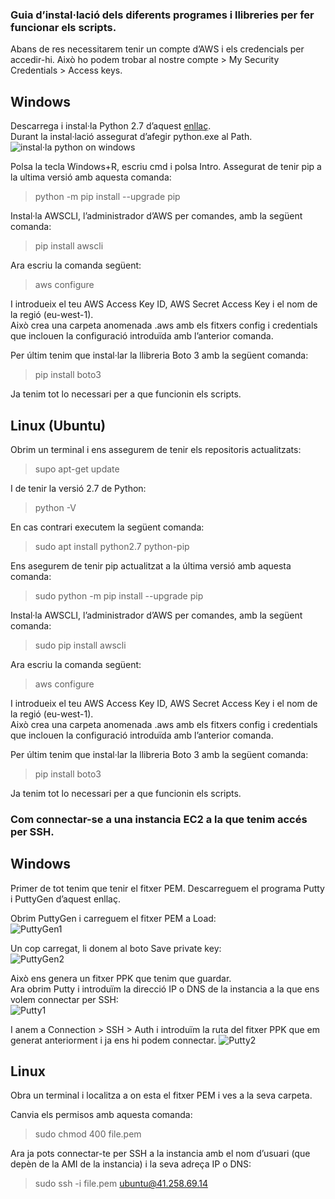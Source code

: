 ### Guia d’instal·lació dels diferents programes i llibreries per fer funcionar els scripts.

Abans de res necessitarem tenir un compte d’AWS i els credencials per accedir-hi. Això ho podem trobar al nostre compte > My Security Credentials > Access keys.  

## Windows


Descarrega i instal·la Python 2.7 d’aquest [enllaç](https://www.python.org/downloads/).  
Durant la instal·lació assegurat d’afegir python.exe al Path.  
![instal·la python on windows](https://raw.githubusercontent.com/jgonzalez88sapa/projecte-infraestructura-aws-2018/master/img/w1.png)

Polsa la tecla Windows+R, escriu cmd i polsa Intro. Assegurat de tenir pip a la ultima versió amb aquesta comanda:  
> python -m pip install --upgrade pip  
  
Instal·la AWSCLI, l’administrador d’AWS per comandes, amb la següent comanda:  
> pip install awscli  

Ara escriu la comanda següent:  
> aws configure  

I introdueix el teu AWS Access Key ID, AWS Secret Access Key i el nom de la regió (eu-west-1).  
Això crea una carpeta anomenada .aws amb els fitxers config i credentials que inclouen la configuració introduïda amb l’anterior comanda.  

Per últim tenim que instal·lar la llibreria Boto 3 amb la següent comanda:  
> pip install boto3  

Ja tenim tot lo necessari per a que funcionin els scripts.  


## Linux (Ubuntu)  
Obrim un terminal i ens assegurem de tenir els repositoris actualitzats:   
> supo apt-get update  

I de tenir la versió 2.7 de Python:  
> python -V  

En cas contrari executem la següent comanda:  
> sudo apt install python2.7 python-pip  

Ens asegurem de tenir pip actualitzat a la última versió amb aquesta comanda:  
> sudo python -m pip install --upgrade pip  

Instal·la AWSCLI, l’administrador d’AWS per comandes, amb la següent comanda:  
> sudo pip install awscli  

Ara escriu la comanda següent:  
> aws configure  

I introdueix el teu AWS Access Key ID, AWS Secret Access Key i el nom de la regió (eu-west-1).  
Això crea una carpeta anomenada .aws amb els fitxers config i credentials que inclouen la configuració introduïda amb l’anterior comanda.  

Per últim tenim que instal·lar la llibreria Boto 3 amb la següent comanda:  
> pip install boto3  

Ja tenim tot lo necessari per a que funcionin els scripts.  
  
### Com connectar-se a una instancia EC2 a la que tenim accés per SSH.

## Windows

Primer de tot tenim que tenir el fitxer PEM. Descarreguem el programa Putty i PuttyGen d’aquest enllaç.

Obrim PuttyGen i carreguem el fitxer PEM a Load:  
![PuttyGen1](https://raw.githubusercontent.com/jgonzalez88sapa/projecte-infraestructura-aws-2018/master/img/1.png)

Un cop carregat, li donem al boto Save private key:  
![PuttyGen2](https://raw.githubusercontent.com/jgonzalez88sapa/projecte-infraestructura-aws-2018/master/img/2.png)

Això ens genera un fitxer PPK que tenim que guardar.  
Ara obrim Putty i introduïm la direcció IP o DNS de la instancia a la que ens volem connectar per SSH:  
![Putty1](https://raw.githubusercontent.com/jgonzalez88sapa/projecte-infraestructura-aws-2018/master/img/3.png) 

I anem a Connection > SSH > Auth i introduïm la ruta del fitxer PPK que em generat anteriorment i ja ens hi podem connectar.
![Putty2](https://raw.githubusercontent.com/jgonzalez88sapa/projecte-infraestructura-aws-2018/master/img/4.png)  

## Linux

Obra un terminal i localitza a on esta el fitxer PEM i ves a la seva carpeta.

Canvia els permisos amb aquesta comanda:

> sudo chmod 400 file.pem

Ara ja pots connectar-te per SSH a la instancia amb el nom d’usuari (que depèn de la AMI de la instancia) i la seva adreça IP o DNS:

> sudo ssh -i file.pem ubuntu@41.258.69.14
